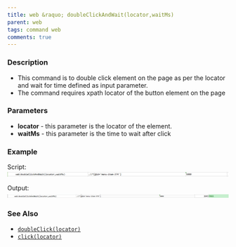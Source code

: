 ```yaml
---
title: web &raquo; doubleClickAndWait(locator,waitMs)
parent: web
tags: command web
comments: true
---
```


### Description

- This command is to double  click element on the page as per the locator and wait for time defined as input parameter.
- The command requires xpath locator of the button element on the page

### Parameters

- **locator** - this parameter is the locator of the element.
- **waitMs** - this parameter is the time to wait after click

### Example

Script:<br/>
![](image/doubleClickAndWait_01.png)

Output:<br/>
![](image/doubleClickAndWait_02.png)

### See Also

- [`doubleClick(locator)`](doubleClick(locator))
- [`click(locator)`](click(locator))